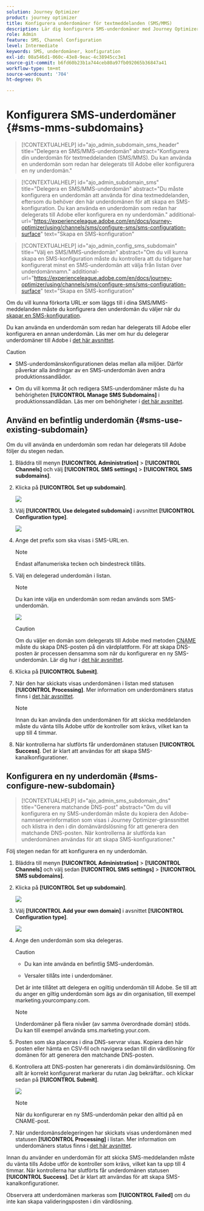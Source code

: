 ```yaml
---
solution: Journey Optimizer
product: journey optimizer
title: Konfigurera underdomäner för textmeddelanden (SMS/MMS)
description: Lär dig konfigurera SMS-underdomäner med Journey Optimizer
role: Admin
feature: SMS, Channel Configuration
level: Intermediate
keywords: SMS, underdomäner, konfiguration
exl-id: 08a546d1-060c-43e8-9eac-4c38945cc3e1
source-git-commit: b6fd60b23b1a744ceb80a97fb092065b36847a41
workflow-type: tm+mt
source-wordcount: '704'
ht-degree: 0%

---
```


# Konfigurera SMS-underdomäner {#sms-mms-subdomains}

>[!CONTEXTUALHELP]
>id="ajo_admin_subdomain_sms_header"
>title="Delegera en SMS/MMS-underdomän"
>abstract="Konfigurera din underdomän för textmeddelanden (SMS/MMS). Du kan använda en underdomän som redan har delegerats till Adobe eller konfigurera en ny underdomän."

>[!CONTEXTUALHELP]
>id="ajo_admin_subdomain_sms"
>title="Delegera en SMS/MMS-underdomän"
>abstract="Du måste konfigurera en underdomän att använda för dina textmeddelanden, eftersom du behöver den här underdomänen för att skapa en SMS-konfiguration. Du kan använda en underdomän som redan har delegerats till Adobe eller konfigurera en ny underdomän."
>additional-url="https://experienceleague.adobe.com/en/docs/journey-optimizer/using/channels/sms/configure-sms/sms-configuration-surface" text="Skapa en SMS-konfiguration"

>[!CONTEXTUALHELP]
>id="ajo_admin_config_sms_subdomain"
>title="Välj en SMS/MMS-underdomän"
>abstract="Om du vill kunna skapa en SMS-konfiguration måste du kontrollera att du tidigare har konfigurerat minst en SMS-underdomän att välja från listan över underdomännamn."
>additional-url="https://experienceleague.adobe.com/en/docs/journey-optimizer/using/channels/sms/configure-sms/sms-configuration-surface" text="Skapa en SMS-konfiguration"

Om du vill kunna förkorta URL:er som läggs till i dina SMS/MMS-meddelanden måste du konfigurera den underdomän du väljer när du [skapar en SMS-konfiguration](sms-configuration.md#message-preset-sms).

Du kan använda en underdomän som redan har delegerats till Adobe eller konfigurera en annan underdomän. Läs mer om hur du delegerar underdomäner till Adobe i [det här avsnittet](../configuration/delegate-subdomain.md).

>[!CAUTION]
>
>* SMS-underdomänskonfigurationen delas mellan alla miljöer. Därför påverkar alla ändringar av en SMS-underdomän även andra produktionssandlådor.
>
>* Om du vill komma åt och redigera SMS-underdomäner måste du ha behörigheten **[!UICONTROL Manage SMS Subdomains]** i produktionssandlådan. Läs mer om behörigheter i [det här avsnittet](../administration/high-low-permissions.md).
>

## Använd en befintlig underdomän {#sms-use-existing-subdomain}

Om du vill använda en underdomän som redan har delegerats till Adobe följer du stegen nedan.

1. Bläddra till menyn **[!UICONTROL Administration]** > **[!UICONTROL Channels]** och välj **[!UICONTROL SMS settings]** > **[!UICONTROL SMS subdomains]**.

1. Klicka på **[!UICONTROL Set up subdomain]**.

   ![](assets/sms_set-up-subdomain.png)

1. Välj **[!UICONTROL Use delegated subdomain]** i avsnittet **[!UICONTROL Configuration type]**.

   ![](assets/sms_use-delegated-subdomain.png)

1. Ange det prefix som ska visas i SMS-URL:en.

   >[!NOTE]
   >
   >Endast alfanumeriska tecken och bindestreck tillåts.

1. Välj en delegerad underdomän i listan.

   >[!NOTE]
   >
   >Du kan inte välja en underdomän som redan används som SMS-underdomän.

   <!--Capital letters are not allowed in subdomains. TBC by PM-->

   ![](assets/sms_prefix-and-subdomain.png)

   <!--Note that you cannot use multiple delegated subdomains of the same parent domain. For example, if 'marketing1.yourcompany.com' is already delegated to Adobe for your SMS messages, you will not be able to use 'marketing2.yourcompany.com'. However, multi-level subdomains being supported for SMS, you may proceed using a subdomain of 'marketing1.yourcompany.com' (such as 'email.marketing1.yourcompany.com'), or a different parent domain.-->

   >[!CAUTION]
   >
   >Om du väljer en domän som delegerats till Adobe med metoden [CNAME](../configuration/delegate-subdomain.md#cname-subdomain-delegation) måste du skapa DNS-posten på din värdplattform. För att skapa DNS-posten är processen densamma som när du konfigurerar en ny SMS-underdomän. Lär dig hur i [det här avsnittet](#sms-configure-new-subdomain).

1. Klicka på **[!UICONTROL Submit]**.

1. När den har skickats visas underdomänen i listan med statusen **[!UICONTROL Processing]**. Mer information om underdomäners status finns i [det här avsnittet](../configuration/about-subdomain-delegation.md#access-delegated-subdomains).<!--Same statuses?-->

   >[!NOTE]
   >
   >Innan du kan använda den underdomänen för att skicka meddelanden måste du vänta tills Adobe utför de kontroller som krävs, vilket kan ta upp till 4 timmar.<!--Learn more in [this section](delegate-subdomain.md#subdomain-validation).-->

1. När kontrollerna har slutförts får underdomänen statusen **[!UICONTROL Success]**. Det är klart att användas för att skapa SMS-kanalkonfigurationer.

## Konfigurera en ny underdomän {#sms-configure-new-subdomain}

>[!CONTEXTUALHELP]
>id="ajo_admin_sms_subdomain_dns"
>title="Generera matchande DNS-post"
>abstract="Om du vill konfigurera en ny SMS-underdomän måste du kopiera den Adobe-namnserverinformation som visas i Journey Optimizer-gränssnittet och klistra in den i din domänvärdslösning för att generera den matchande DNS-posten. När kontrollerna är slutförda kan underdomänen användas för att skapa SMS-konfigurationer."

Följ stegen nedan för att konfigurera en ny underdomän.

1. Bläddra till menyn **[!UICONTROL Administration]** > **[!UICONTROL Channels]** och välj sedan **[!UICONTROL SMS settings]** > **[!UICONTROL SMS subdomains]**.

1. Klicka på **[!UICONTROL Set up subdomain]**.

   ![](assets/sms_set-up-subdomain.png)

1. Välj **[!UICONTROL Add your own domain]** i avsnittet **[!UICONTROL Configuration type]**.

   ![](assets/sms_add-your-own-subdomain.png)

1. Ange den underdomän som ska delegeras.

   >[!CAUTION]
   >
   >* Du kan inte använda en befintlig SMS-underdomän.
   >
   >* Versaler tillåts inte i underdomäner.

   Det är inte tillåtet att delegera en ogiltig underdomän till Adobe. Se till att du anger en giltig underdomän som ägs av din organisation, till exempel marketing.yourcompany.com.

   >[!NOTE]
   >
   >Underdomäner på flera nivåer (av samma överordnade domän) stöds. Du kan till exempel använda sms.marketing.your.com.

1. Posten som ska placeras i dina DNS-servrar visas. Kopiera den här posten eller hämta en CSV-fil och navigera sedan till din värdlösning för domänen för att generera den matchande DNS-posten.

1. Kontrollera att DNS-posten har genererats i din domänvärdslösning. Om allt är korrekt konfigurerat markerar du rutan Jag bekräftar.. och klickar sedan på **[!UICONTROL Submit]**.

   ![](assets/sms_add-your-own-subdomain-confirm.png)

   >[!NOTE]
   >
   >När du konfigurerar en ny SMS-underdomän pekar den alltid på en CNAME-post.

1. När underdomänsdelegeringen har skickats visas underdomänen med statusen **[!UICONTROL Processing]** i listan. Mer information om underdomäners status finns i [det här avsnittet](../configuration/about-subdomain-delegation.md#access-delegated-subdomains).<!--Same statuses?-->

Innan du använder en underdomän för att skicka SMS-meddelanden måste du vänta tills Adobe utför de kontroller som krävs, vilket kan ta upp till 4 timmar.<!--Learn more in [this section](#subdomain-validation).--> När kontrollerna har slutförts får underdomänen statusen **[!UICONTROL Success]**. Det är klart att användas för att skapa SMS-kanalkonfigurationer.

Observera att underdomänen markeras som **[!UICONTROL Failed]** om du inte kan skapa valideringsposten i din värdlösning.
